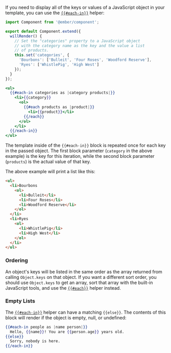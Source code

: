 If you need to display all of the keys or values of a JavaScript object in your template,
you can use the [`{{#each-in}}`](https://www.emberjs.com/api/ember/2.16/classes/Ember.Templates.helpers/methods/if?anchor=each-in) helper:

```javascript {data-filename="app/components/store-categories.js"}
import Component from '@ember/component';

export default Component.extend({
  willRender() {
    // Set the "categories" property to a JavaScript object
    // with the category name as the key and the value a list
    // of products.
    this.set('categories', {
      'Bourbons': ['Bulleit', 'Four Roses', 'Woodford Reserve'],
      'Ryes': ['WhistlePig', 'High West']
    });
  }
});
```

```handlebars {data-filename="app/templates/components/store-categories.hbs"}
<ul>
  {{#each-in categories as |category products|}}
    <li>{{category}}
      <ol>
        {{#each products as |product|}}
          <li>{{product}}</li>
        {{/each}}
      </ol>
    </li>
  {{/each-in}}
</ul>
```

The template inside of the `{{#each-in}}` block is repeated once for each key in the passed object.
The first block parameter (`category` in the above example) is the key for this iteration,
while the second block parameter (`products`) is the actual value of that key.

The above example will print a list like this:

```html
<ul>
  <li>Bourbons
    <ol>
      <li>Bulleit</li>
      <li>Four Roses</li>
      <li>Woodford Reserve</li>
    </ol>
  </li>
  <li>Ryes
    <ol>
      <li>WhistlePig</li>
      <li>High West</li>
    </ol>
  </li>
</ul>
```

### Ordering

An object's keys will be listed in the same order as the array returned from calling `Object.keys` on that object.
If you want a different sort order, you should use `Object.keys` to get an array, sort that array with the built-in JavaScript tools,
and use the [`{{#each}}`](https://www.emberjs.com/api/ember/2.16/classes/Ember.Templates.helpers/methods/if?anchor=each-in) helper instead.

### Empty Lists

The [`{{#each-in}}`](https://www.emberjs.com/api/ember/2.16/classes/Ember.Templates.helpers/methods/if?anchor=each-in)
helper can have a matching `{{else}}`.
The contents of this block will render if the object is empty, null, or undefined:

```handlebars
{{#each-in people as |name person|}}
  Hello, {{name}}! You are {{person.age}} years old.
{{else}}
  Sorry, nobody is here.
{{/each-in}}
```
